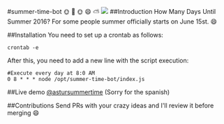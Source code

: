 #summer-time-bot
:sun_with_face: :palm_tree: :sun_with_face: :smile: :partly_sunny:
[<img src="http://www.hiltonhawaiianvillage.com/assets/img/discover/oahu-island-activities/HHV_Oahu-island-activities_Content_Beaches_455x248_x2.jpg">](Beach)
##Introduction
How Many Days Until Summer 2016?  For some people summer officially starts on June 15st. :smile:


##Installation
You need to set up a crontab as follows:<br/>

``crontab -e`` <br/>

After this, you need to add a new line with the script execution:<br/>

``#Execute every day at 8:0 AM``<br/>
``0 8 * * * node /opt/summer-time-bot/index.js``

##Live demo
[@astursummertime](https://twitter.com/astursummertime) (Sorry for the spanish)

##Contributions
Send PRs with your crazy ideas and I'll review it before merging :smile:
